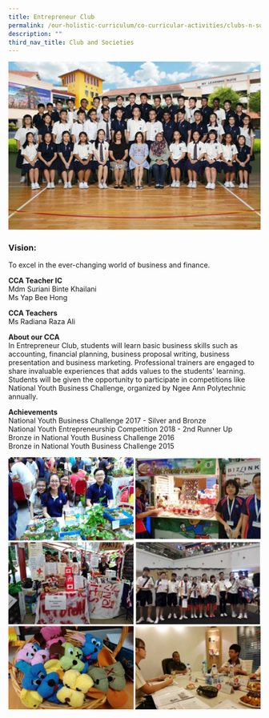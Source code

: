 ```yaml
---
title: Entrepreneur Club
permalink: /our-holistic-curriculum/co-curricular-activities/clubs-n-societies/entrepreneur-club
description: ""
third_nav_title: Club and Societies
---
```


![](/images/Entrepreneur-Club-Formal.jpg)

### Vision:
To excel in the ever-changing world of business and finance.

**CCA Teacher IC** <br>
Mdm Suriani Binte Khailani <br>
Ms Yap Bee Hong 

**CCA Teachers** <br>
Ms Radiana Raza Ali

**About our CCA** <br>
In Entrepreneur Club, students will learn basic business skills such as accounting, financial planning, business proposal writing, business presentation and business marketing. Professional trainers are engaged to share 
invaluable experiences that adds values to the students' learning. Students will be given the opportunity to participate in competitions like National Youth Business Challenge, organized by Ngee Ann Polytechnic annually.

**Achievements** <br>
National Youth Business Challenge 2017 - Silver and Bronze <br> National Youth Entrepreneurship Competition  2018 - 2nd Runner Up <br> Bronze in National Youth Business Challenge 2016 <br> Bronze in National Youth Business Challenge 2015

![](/images/photo_2022-06-07_16-23-51.jpg)